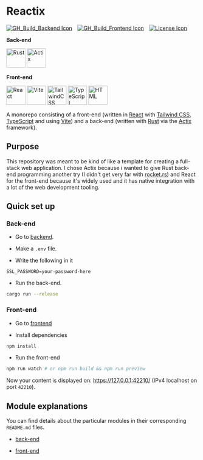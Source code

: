 # Reactix

<!-- markdownlint-disable MD013 -->

[![GH_Build_Backend Icon]][GH_Build Status]&emsp;[![GH_Build_Frontend Icon]][GH_Build Status]&emsp;[![License Icon]][LICENSE]

[GH_Build_Backend Icon]: https://img.shields.io/github/actions/workflow/status/1git2clone/reactix/rust-ci.yml?branch=main
[GH_Build_Frontend Icon]: https://img.shields.io/github/actions/workflow/status/1git2clone/reactix/frontend.yml?branch=main
[GH_Build Status]: https://github.com/1git2clone/reactix/actions?query=branch%3Amaster
[License Icon]: https://img.shields.io/badge/license-MIT-blue.svg
[LICENSE]: LICENSE

<!-- markdownlint-enable MD013 -->

<!-- markdownlint-disable MD036 -->

**Back-end**

<!-- markdownlint-enable MD036 -->

<!-- markdownlint-disable MD033 -->
<p>
  <img height="50px"
    src="https://codeberg.org/1Kill2Steal/skill-icons/raw/branch/main/icons/Rust.svg"
    alt="Rust"
  />
  <img
    height="50px"
    src="https://codeberg.org/1Kill2Steal/skill-icons/raw/branch/main/icons/Actix-Dark.svg"
    alt="Actix"
  />
</p>
<!-- markdownlint-enable MD033 -->

<!-- markdownlint-disable MD036 -->

**Front-end**

<!-- markdownlint-enable MD036 -->

<!-- markdownlint-disable MD033 -->
<p>
  <img
    height="50px"
    src="https://codeberg.org/1Kill2Steal/skill-icons/raw/branch/main/icons/React-Dark.svg"
    alt="React"
  />
  <img
    height="50px"
    src="https://codeberg.org/1Kill2Steal/skill-icons/raw/branch/main/icons/Vite-Dark.svg"
    alt="Vite"
  />
  <img
    height="50px"
    src="https://codeberg.org/1Kill2Steal/skill-icons/raw/branch/main/icons/TailwindCSS-Dark.svg"
    alt="TailwindCSS"
  />
  <img
    height="50px"
    src="https://codeberg.org/1Kill2Steal/skill-icons/raw/branch/main/icons/TypeScript.svg"
    alt="TypeScript"
  />
  <img
    height="50px"
    src="https://codeberg.org/1Kill2Steal/skill-icons/raw/branch/main/icons/HTML.svg"
    alt="HTML"
  />
</p>
<!-- markdownlint-enable MD033 -->

A monorepo consisting of a front-end (written in [React](https://react.dev/)
with [Tailwind CSS](https://tailwindcss.com/),
[TypeScript](https://www.typescriptlang.org/) and using
[Vite](https://vitejs.dev/)) and a back-end (written with
[Rust](https://www.rust-lang.org/) via the [Actix](https://actix.rs/)
framework).

## Purpose

This repository was meant to be kind of like a template for creating a
full-stack web application. I chose Actix because i wanted to give Rust
back-end programming another try (I didn't get very far with
[rocket.rs](https://rocket.rs/)) and React for the front-end because it's
widely used and it has native integration with a lot of the web development
tooling.

## Quick set up

### Back-end

- Go to [backend](backend/).

- Make a `.env` file.

- Write the following in it

```env
SSL_PASSWORD=your-password-here
```

- Run the back-end.

```sh
cargo run --release
```

### Front-end

- Go to [frontend](frontend/)

- Install dependencies

```sh
npm install
```

- Run the front-end

```sh
npm run watch # or npm run build && npm run preview
```

Now your content is displayed on: <https://127.0.0.1:42210/> (IPv4 localhost on
port `42210`).

## Module explanations

You can find details about the particular modules in their corresponding
`README.md` files.

- [back-end](backend/)

- [front-end](frontend/)
